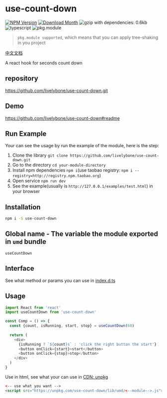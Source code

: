 # use-count-down
[![NPM Version](http://img.shields.io/npm/v/use-count-down.svg?style=flat-square)](https://www.npmjs.com/package/use-count-down)
[![Download Month](http://img.shields.io/npm/dm/use-count-down.svg?style=flat-square)](https://www.npmjs.com/package/use-count-down)
![gzip with dependencies: 0.6kb](https://img.shields.io/badge/gzip--with--dependencies-0.6kb-brightgreen.svg "gzip with dependencies: 0.6kb")
![typescript](https://img.shields.io/badge/typescript-supported-blue.svg "typescript")
![pkg.module](https://img.shields.io/badge/pkg.module-supported-blue.svg "pkg.module")

> `pkg.module supported`, which means that you can apply tree-shaking in you project

[中文文档](./README-CN.md)

A react hook for seconds count down

## repository
https://github.com/livelybone/use-count-down.git

## Demo
https://github.com/livelybone/use-count-down#readme

## Run Example
Your can see the usage by run the example of the module, here is the step:

1. Clone the library `git clone https://github.com/livelybone/use-count-down.git`
2. Go to the directory `cd your-module-directory`
3. Install npm dependencies `npm i`(use taobao registry: `npm i --registry=http://registry.npm.taobao.org`)
4. Open service `npm run dev`
5. See the example(usually is `http://127.0.0.1/examples/test.html`) in your browser

## Installation
```bash
npm i -S use-count-down
```

## Global name - The variable the module exported in `umd` bundle
`useCountDown`

## Interface
See what method or params you can use in [index.d.ts](./index.d.ts)

## Usage
```typescript jsx
import React from 'react'
import useCountDown from 'use-count-down'

const Comp = () => {
  const {count, isRunning, start, stop} = useCountDown(60)
  
  return (
    <div>
      {isRunning ? `${count}s` : 'click the right button the start'}
      <button onClick={start}>start</button>
      <button onClick={stop}>stop</button>
    </div>
  )
}
```

Use in html, see what your can use in [CDN: unpkg](https://unpkg.com/use-count-down/lib/umd/)
```html
<-- use what you want -->
<script src="https://unpkg.com/use-count-down/lib/umd/<--module-->.js"></script>
```
